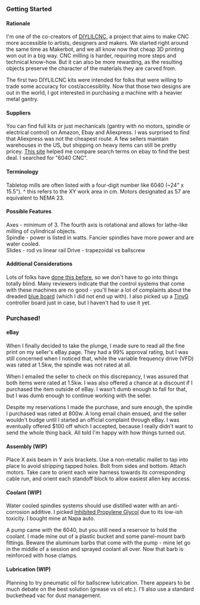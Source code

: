 ### Getting Started

#### Rationale

I'm one of the co-creators of [DIYLILCNC](http://diylilcnc.org/), a project that aims to make
CNC more accessible to artists, designers and makers. We started right
around the same time as Makerbot, and we all know now that cheap 3D printing
won out in a big way. CNC milling is harder, requiring more steps and
technical know-how. But it can also be more rewarding, as the resulting
objects preserve the character of the materials they are
carved from.

The first two DIYLILCNC kits were intended for folks that were willing to trade
some accuracy for cost/accessiblity. Now that those two designs are out in
the world, I got interested in purchasing a machine with a heavier metal gantry.

#### Suppliers

You can find full kits or just mechanicals (gantry with no motors, spindle or
electrical control) on Amazon, Ebay and Aliexpress. I was surprised to
find that Aliexpress was not the cheapest route. A few sellers
maintain warehouses in the US, but shipping on heavy items can still be
pretty pricey. [This site](http://www.delftplate.com/?k=6040%20cnc%20router) 
helped me compare search terms on ebay to find the best deal. I searched for "6040 CNC".

#### Terminology

Tabletop mills are often listed with a four-digit number like 6040 (~24" x 15.5").
^ this refers to the XY work area in cm. 
Motors designated as 57 are equivalent to NEMA 23.

#### Possible Features

Axes - minimum of 3. The fourth axis is rotational and allows for lathe-like milling of cylindrical objects.  
Spindle -  power is listed in watts. Fancier spindles have more power and are water cooled.  
Slides - rod vs linear rail
Drive - trapezoidal vs ballscrew

#### Additional Considerations

Lots of folks have [done this before](http://www.eevblog.com/forum/reviews/china-cnc-6040-setup-testing-review/?PHPSESSID=0521816f3f32ad12d44d4c11fb0a35c8), 
so we don't have to go into things totally blind. Many reviewers indicate that the control systems that come with these
machines are no good - you'll hear a lot of complaints about the dreaded [blue board](http://drkfs.net/REVERSESTEPPER.htm) (which I did not end up with). I also picked up a [TinyG](https://www.youtube.com/watch?v=In9Q_R0Nui8) controller board just in case, but I haven't had to use it yet.

### Purchased!

#### eBay

When I finally decided to take the plunge, I made sure to read all the
fine print on my seller's eBay page. They had a 99% approval rating, but
I was still concerned when I noticed that, while the variable frequency
drive (VFD) was rated at 1.5kw, the spindle was not rated at all.

When I emailed the seller to check on this discrepancy, I was assured
that both items were rated at 1.5kw. I was also offered a chance at a
discount if I purchased the item outside of eBay. I wasn't dumb enough
to fall for that, but I was dumb enough to continue working with the
seller.

Despite my reservations I made the purchase, and sure enough, the
spindle I purchased was rated at 800w. A long email chain ensued, and the seller
wouldn't budge until I started an official complaint through eBay. I was
eventually offered $100 off which I accepted, because I really didn't
want to send the whole thing back. All told I'm happy with how things turned out.

#### Assembly (WIP)

Place X axis beam in Y axis brackets. 
Use a non-metallic mallet to tap into place to avoid stripping tapped holes. 
Bolt from sides and bottom. 
Attach motors. Take care to orient each wire harness towards its corresponding cable run, and orient each standoff block to allow easiest allen key access.
 
#### Coolant (WIP)

Water cooled spindles systems should use distilled water with an anti-corrosion additive. 
I picked [Inhibited Propylene Glycol](https://en.wikipedia.org/wiki/Polypropylene_glycol) due to its
low-ish toxicity. I bought mine at Napa auto.

A pump came with the 6040, but you still need a reservoir to hold the
coolant. I made mine out of a plastic bucket and some panel-mount barb
fittings. Beware the aluminum barbs that come with the pump - mine let
go in the middle of a session and sprayed coolant all over. Now that
barb is reinforced with hose clamps.

#### Lubrication (WIP)

Planning to try pneumatic oil for ballscrew
lubrication. There appears to be much debate on the best solution
(grease vs oil etc.). I'll also use a standard buckethead vac for dust
management.